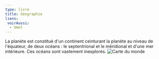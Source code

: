 ```yaml
---
type: livre
title: Géographie
liens:
 voirAussi:
  - Umel
---
```

La planète est constitué d'un continent ceinturant la planète au niveau de l'équateur, de deux océans : le septentrional et le méridional et d'une mer intérieure. Ces océans sont vastement inexplorés. ![Carte du monde](carte-du-monde.svg)
